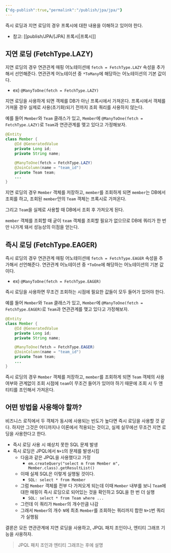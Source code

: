 ```yaml
---
{"dg-publish":true,"permalink":"/publish/jpa/jpa/"}
---
```


즉시 로딩과 지연 로딩의 경우 프록시에 대한 내용을 이해하고 있어야 한다.
- 참고: [[publish/JPA/[JPA] 프록시\|프록시]]

## 지연 로딩 (FetchType.LAZY)

지연 로딩의 경우 연관관계 매핑 어노테이션에 `fetch = FetchType.LAZY` 속성을 추가해서 선언해준다. 연관관계 어노테이션 중 `*ToMany`에 해당하는 어노테이션의 기본 값이다.

- ex) `@ManyToOne(fetch = FetchType.LAZY)`

지연 로딩을 사용하게 되면 객체를 DB가 아닌 프록시에서 가져온다. 프록시에서 객체를 가져올 경우 실제로 사용(초기화)되기 전까지 조회 쿼리를 사용하지 않는다.

예를 들어 `Member`와 `Team` 클래스가 있고, `Member`에 `@ManyToOne(fetch = FetchType.LAZY)`로 `Team`과 연관관계를 맺고 있다고 가정해보자.

```java
@Entity
class Member {
	@Id @GeneratedValue
	private Long id;
	private String name;

	@ManyToOne(fetch = FetchType.LAZY)
	@JoinColumn(name = "team_id")
	private Team team;
	...
}
```

지연 로딩의 경우 `Member` 객체를 저장하고, `member`를 조회하게 되면 `member`는 DB에서 조회를 하고, 조회된 `member`안의 `Team` 객체는 프록시로 가져온다.

그리고 `Team`을 실제로 사용할 때 DB에서 조회 후 가져오게 된다.


`member` 객체를 조회할 때 굳이 `team` 객체를 조회할 필요가 없으므로 DB에 쿼리가 한 번만 나가게 돼서 성능상의 이점을 얻는다.


## 즉시 로딩 (FetchType.EAGER)

즉시 로딩의 경우 연관관계 매핑 어노테이션에 `fetch = FetchType.EAGER` 속성을 추가해서 선언해준다. 연관관계 어노테이션 중 `*ToOne`에 해당하는 어노테이션의 기본 값이다.

- ex) `@ManyToOne(fetch = FetchType.EAGER)`

즉시 로딩을 사용하면 무조건 조회하는 시점에 필요한 값들이 모두 들어가 있어야 한다.

예를 들어 `Member`와 `Team` 클래스가 있고, `Member`에 `@ManyToOne(fetch = FetchType.EAGER)`로 `Team`과 연관관계를 맺고 있다고 가정해보자.

```java
@Entity
class Member {
	@Id @GeneratedValue
	private Long id;
	private String name;

	@ManyToOne(fetch = FetchType.EAGER)
	@JoinColumn(name = "team_id")
	private Team team;
	...
}
```

즉시 로딩의 경우 `Member` 객체를 저장하고, `member`를 조회하게 되면 `Team` 객체의 사용 여부와 관계없이 조회 시점에 `team`이 무조건 들어가 있어야 하기 때문에 조회 시 두 엔티티를 조인해서 가져온다.


## 어떤 방법을 사용해야 할까?

비즈니스 로직에서 두 객체가 동시에 사용되는 빈도가 높다면 즉시 로딩을 사용할 것 같다. 하지만 그것은 어디까지나 이론에서 적용되는 것이고, 실제 실무에선 무조건 지연 로딩을 사용한다고 한다.

- 즉시 로딩 사용 시 예상치 못한 SQL 문제 발생
- 즉시 로딩은 JPQL에서 `N+1`의 문제를 발생시킴
	- 다음과 같은 JPQL을 사용했다고 가정
		- `em.createQuery("select m from Member m", Member.class).getResultList()`
	- 이때 실제 SQL은 이렇게 실행될 것이다.
		- `SQL: select * from Member`
	- 그럼 `Member` 객체를 전부 다 가져오게 되는데 이때 `Member` 내부를 보니 `Team`에 대한 매핑이 즉시 로딩으로 되어있는 것을 확인하고 SQL을 한 번 더 실행
		- `SQL: select * from Team where ...`
	- 그런데 이 쿼리가 `Member`의 개수만큼 나감
	- 그래서 `Member`의 개수 `N`에 최초 `Member`를 조회하는 쿼리까지 합한 `N+1`번 쿼리가 실행됨

결론은 모든 연관관계에 지연 로딩을 사용하고, JPQL 패치 조인이나, 엔티티 그래프 기능을 사용하자.

> JPQL 패치 조인과 엔티티 그래프는 후에 설명